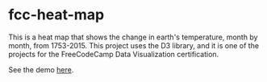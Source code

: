 # fcc-heat-map

This is a heat map that shows the change in earth's temperature, month by month, from 1753-2015. This project uses the D3 library, and it is one of the projects for the FreeCodeCamp Data Visualization certification.

See the demo <a href="http://seidelmatt.com/fcc-heat-map/">here</a>.
